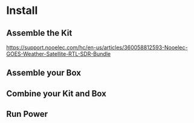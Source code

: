 # Install

## Assemble the Kit

https://support.nooelec.com/hc/en-us/articles/360058812593-Nooelec-GOES-Weather-Satellite-RTL-SDR-Bundle


## Assemble your Box

## Combine your Kit and Box

## Run Power
